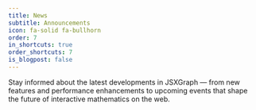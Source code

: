 ```yaml
---
title: News
subtitle: Announcements
icon: fa-solid fa-bullhorn
order: 7
in_shortcuts: true
order_shortcuts: 7
is_blogpost: false
---
```


Stay informed about the latest developments in JSXGraph — from new features and performance enhancements to upcoming events that shape the future of interactive mathematics on the web.